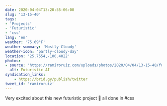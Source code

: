 ```yaml
---
date: 2020-04-04T13:20:55-06:00
slug: '13-15-40'
tags:
- 'Projects'
- 'Futuristic'
- 'css'
lang: 'en'
weather: '75.69°F'
weather-summary: 'Mostly Cloudy'
weather-icon: 'partly-cloudy-day'
location: '25.7554,-100.4022'
photos:
- source: 'https://ramiroruiz.com/uploads/photos/2020/04/04/13-15-40/futuristic-ai.mov'
  alt: Futuristic AI
syndication_links:
    - https://brid.gy/publish/twitter
tweet_id: 'ramiroruiz'
---
```

Very excited about this new futuristic project 🤩 all done in #css 

  